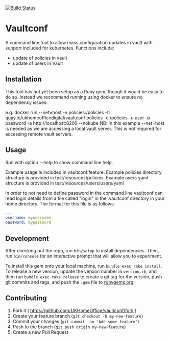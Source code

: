 [![Build Status](https://travis-ci.org/UKHomeOffice/vaultconf.svg)](https://travis-ci.org/UKHomeOffice/vaultconf)

# Vaultconf
A command line tool to allow mass configuration updates in vault with support included for kubernetes. Functions include:
- update of policies in vault
- update of users in Vault

## Installation
This tool has not yet been setup as a Ruby gem, though it would be easy to do so. Instead we recommend running using docker to ensure no dependency issues:

e.g. docker run --net=host -v policies:/policies -ti quay.io/ukhomeofficedigital/vaultconf policies -c /policies -u user -p password -a http://localhost:8200 --nokube
NB: In this example --net=host is needed as we are accessing a local vault server. This is not required for accessing remote vault servers.

## Usage
Run with option --help to show command line help.

Example usage is included in vaultconf.feature.
Example policies directory structure is provided in test/resources/policies.
Example users yaml structure is provided in test/resources/users/users/yaml

In order to not need to define password in the command line vaultconf can read login details from a file called "login" in the .vaultconf directory in your home directory. The format for this file is as follows:
``` yaml
---
username: myusername
password: mypassword
```

## Development

After checking out the repo, run `bin/setup` to install dependencies. Then, run `bin/console` for an interactive prompt that will allow you to experiment.

To install this gem onto your local machine, run `bundle exec rake install`. To release a new version, update the version number in `version.rb`, and then run `bundle exec rake release` to create a git tag for the version, push git commits and tags, and push the `.gem` file to [rubygems.org](https://rubygems.org).

## Contributing

1. Fork it ( https://github.com/UKHomeOffice/vaultconf/fork )
2. Create your feature branch (`git checkout -b my-new-feature`)
3. Commit your changes (`git commit -am 'Add some feature'`)
4. Push to the branch (`git push origin my-new-feature`)
5. Create a new Pull Request
